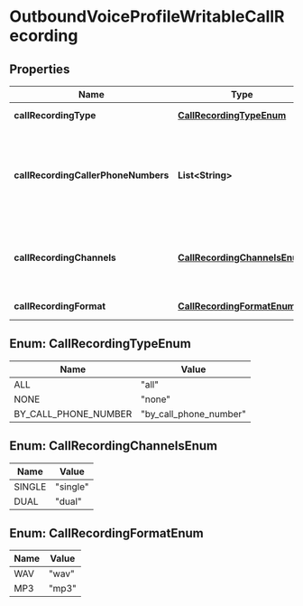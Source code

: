 

# OutboundVoiceProfileWritableCallRecording

## Properties

Name | Type | Description | Notes
------------ | ------------- | ------------- | -------------
**callRecordingType** | [**CallRecordingTypeEnum**](#CallRecordingTypeEnum) | Specifies which calls are recorded. |  [optional]
**callRecordingCallerPhoneNumbers** | **List&lt;String&gt;** | When call_recording_type is &#39;by_caller_phone_number&#39;, only outbound calls using one of these numbers will be recorded. Numbers must be specified in E164 format. |  [optional]
**callRecordingChannels** | [**CallRecordingChannelsEnum**](#CallRecordingChannelsEnum) | When using &#39;dual&#39; channels, the final audio file will be a stereo recording with the first leg on channel A, and the rest on channel B. |  [optional]
**callRecordingFormat** | [**CallRecordingFormatEnum**](#CallRecordingFormatEnum) | The audio file format for calls being recorded. |  [optional]



## Enum: CallRecordingTypeEnum

Name | Value
---- | -----
ALL | &quot;all&quot;
NONE | &quot;none&quot;
BY_CALL_PHONE_NUMBER | &quot;by_call_phone_number&quot;



## Enum: CallRecordingChannelsEnum

Name | Value
---- | -----
SINGLE | &quot;single&quot;
DUAL | &quot;dual&quot;



## Enum: CallRecordingFormatEnum

Name | Value
---- | -----
WAV | &quot;wav&quot;
MP3 | &quot;mp3&quot;




